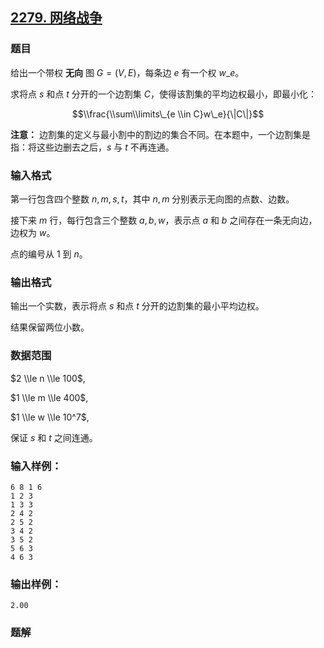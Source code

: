 ## [2279\. 网络战争](https://www.acwing.com/problem/content/2281/)

### 题目

给出一个带权 **无向** 图 $G = (V,E)$，每条边 $e$ 有一个权 $w\_e$。

求将点 $s$ 和点 $t$ 分开的一个边割集 $C$，使得该割集的平均边权最小，即最小化：

$$\\frac{\\sum\\limits\_{e \\in C}w\_e}{\|C\|}$$

**注意：** 边割集的定义与最小割中的割边的集合不同。在本题中，一个边割集是指：将这些边删去之后，$s$ 与 $t$ 不再连通。

### 输入格式

第一行包含四个整数 $n,m,s,t$，其中 $n,m$ 分别表示无向图的点数、边数。

接下来 $m$ 行，每行包含三个整数 $a,b,w$，表示点 $a$ 和 $b$ 之间存在一条无向边，边权为 $w$。

点的编号从 $1$ 到 $n$。

### 输出格式

输出一个实数，表示将点 $s$ 和点 $t$ 分开的边割集的最小平均边权。

结果保留两位小数。

### 数据范围

$2 \\le n \\le 100$,

$1 \\le m \\le 400$,

$1 \\le w \\le 10^7$,

保证 $s$ 和 $t$ 之间连通。

### 输入样例：

```
6 8 1 6
1 2 3
1 3 3
2 4 2
2 5 2
3 4 2
3 5 2
5 6 3
4 6 3
```

### 输出样例：

```
2.00
```

### 题解

